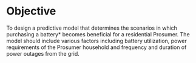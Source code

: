 # Objective
To design a predictive model that determines the scenarios in which
purchasing a battery* becomes beneficial for a residential Prosumer.
The model should include various factors including battery utilization,
power requirements of the Prosumer household and frequency and
duration of power outages from the grid.
